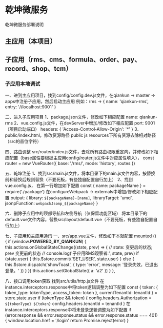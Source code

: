 # 乾坤微服务
乾坤微服务部署说明

## 主应用（本项目）


## 子应用（rms、cms、formula、order、pay、record、shop、tcm）


### 子应用本地调试
一、进到主应用项目，找到config/config.dev.js文件，在qiankun -> master -> apps中注册子应用，然后启动主应用
例如：rms -> { name: 'qiankun-rms', entry: '//localhost:9001' }

二、进入子应用项目
1、package.json文件，修改如下相应配置
name: qiankun-rms
2、vue.config.js文件，在devServer中增加/修改如下相应配置
port: 9001（项目启动端口）
headers: { 'Access-Control-Allow-Origin': '*' }
3、public/index.html，修改资源路径
public js resources下所有资源去除相对路径（src的首位字符）

四、路由调整
src/router/index.js文件，去除所有路由权限重定向，并修改如下相应配置（base属性要根据主应用config/router.js文件中对应属性填入），
const router = new VueRouter({
  base: '/rms/',
  mode: 'history',
  routes
})

五、乾坤注册
1、找到src/main.js文件，将本目录下的main.js文件内容，按替换前和替换后规则替换（不要死板，有些独自配置自行加上）
2、找到vue.config.js，
在第一行增加如下配置
const { name: packageName } = require('./package')
在configureWebpack -> externals中增加/修改如下相应配置
output: {
  library: `${packageName}-[name]`,
  libraryTarget: 'umd',
  jsonpFunction: `webpackJsonp_${packageName}`
}

六、删除子应用中的顶部导航和左侧导航（仅保留功能区域）
将本目录下的default.vue文件内容，替换src/layout/default.vue（不要死板，有些独自配置自行加上）

七、子应用和主应用通讯
一、src/app.vue文件，修改如下本就配置
mounted () {
  if (window.__POWERED_BY_QIANKUN__) {
    this.actions.onGlobalStateChange((state, prev) => {
      // state: 变更后的状态; prev 变更前的状态
      // console.log('子应用RMS观察者:', state, prev)
      if (state.user) {
        this.$store.commit('SET_USER', state.user)
      } else {
        this.$store.dispatch('showToast', { type: 'error', message: '登录失效，已退出登录。' })
      }
    })
    this.actions.setGlobalState({ a: 'a2' })
  }
},

八、接口调用token获取
找到src/utils/http.js文件
在instance.interceptors.response中将token逻辑调整为如下配置
const { token: { token_type: tokenType, access_token: token }, currentTenantId: tenantId } = store.state.user
if (tokenType && token) {
  config.headers.Authorization = `${tokenType} ${token}`
  config.headers.tenantId = tenantId
}
在instance.interceptors.response中将未登录逻辑调整为如下配置
if (error.response && error.response.status && error.response.status === 401) {
  window.location.href = '/login'
  return Promise.reject(error)
}
